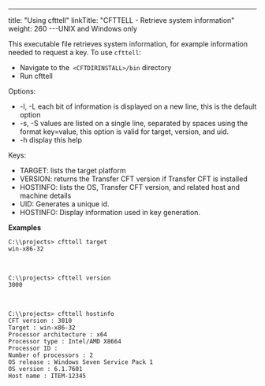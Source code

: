 ---
title: "Using cfttell"
linkTitle: "CFTTELL - Retrieve system information"
weight: 260
---UNIX and Windows only

This executable file retrieves system information, for example information needed to request a key. To use `cfttell`:

* Navigate to the` <CFTDIRINSTALL>/bin` directory
* Run cfttell

Options:

* -l, -L each bit of information is displayed on a new line, this is the default option
* -s, -S values are listed on a single line, separated by spaces using the format key=value, this option is valid for target, version, and uid.
* -h display this help

Keys:

* TARGET: lists the target platform
* VERSION: returns the Transfer CFT version if Transfer CFT is installed
* HOSTINFO: lists the OS, Transfer CFT version, and related host and machine details
* UID: Generates a unique id.
* HOSTINFO: Display information used in key generation.

****Examples****

```
C:\\projects> cfttell target
win-x86-32
```

 

```
C:\\projects> cfttell version
3000
```

 

```
C:\\projects> cfttell hostinfo
CFT version : 3010
Target : win-x86-32
Processor architecture : x64
Processor type : Intel/AMD X8664
Processor ID :
Number of processors : 2
OS release : Windows Seven Service Pack 1
OS version : 6.1.7601
Host name : ITEM-12345
```
